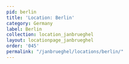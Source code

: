 ```yaml
---
pid: berlin
title: 'Location: Berlin'
category: Germany
label: Berlin
collection: location_janbrueghel
layout: locationpage_janbrueghel
order: '045'
permalink: "/janbrueghel/locations/berlin/"
---
```

